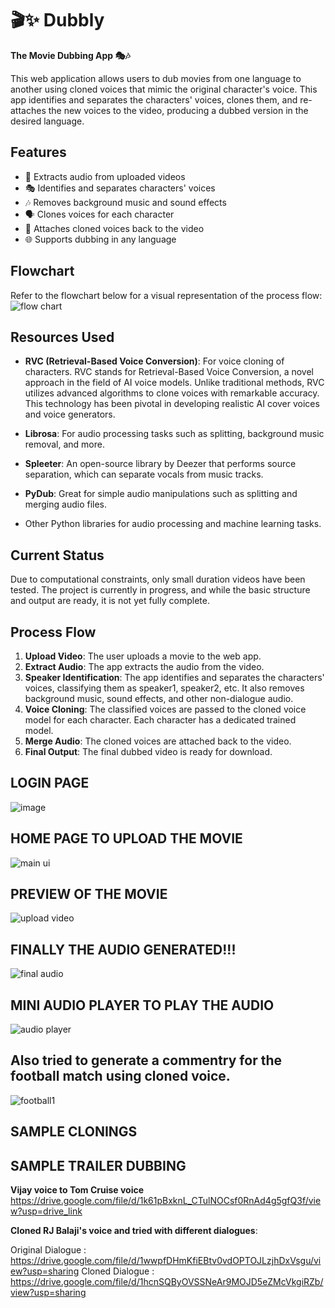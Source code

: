 # 🎬✨ Dubbly
**The Movie Dubbing App 🎭🎶**

This web application allows users to dub movies from one language to another using cloned voices that mimic the original character's voice. This app identifies and separates the characters' voices, clones them, and re-attaches the new voices to the video, producing a dubbed version in the desired language.

## Features

- 🎥 Extracts audio from uploaded videos
- 🎭 Identifies and separates characters' voices
- 🎶 Removes background music and sound effects
- 🗣️ Clones voices for each character
- 📼 Attaches cloned voices back to the video
- 🌐 Supports dubbing in any language



## Flowchart

Refer to the flowchart below for a visual representation of the process flow:
![flow chart](https://github.com/user-attachments/assets/4e3db292-e1da-4426-ba9c-4ceb97565222)


## Resources Used

- **RVC (Retrieval-Based Voice Conversion)**: For voice cloning of characters.
  RVC stands for Retrieval-Based Voice Conversion, a novel approach in the field of AI voice models. Unlike traditional methods, RVC utilizes advanced algorithms 
  to clone voices with remarkable accuracy. This technology has been pivotal in developing realistic AI cover voices and voice generators.
  
- **Librosa**: For audio processing tasks such as splitting, background music removal, and more.
- **Spleeter**: An open-source library by Deezer that performs source separation, which can separate vocals from music tracks.
- **PyDub**: Great for simple audio manipulations such as splitting and merging audio files.
- Other Python libraries for audio processing and machine learning tasks.

## Current Status

Due to computational constraints, only small duration videos have been tested. The project is currently in progress, and while the basic structure and output are ready, it is not yet fully complete.


## Process Flow

1. **Upload Video**: The user uploads a movie to the web app.
2. **Extract Audio**: The app extracts the audio from the video.
3. **Speaker Identification**: The app identifies and separates the characters' voices, classifying them as speaker1, speaker2, etc. It also removes background music, sound effects, and other non-dialogue audio.
4. **Voice Cloning**: The classified voices are passed to the cloned voice model for each character. Each character has a dedicated trained model.
5. **Merge Audio**: The cloned voices are attached back to the video.
6. **Final Output**: The final dubbed video is ready for download.

   

## LOGIN PAGE
![image](https://github.com/user-attachments/assets/b8d95c02-9bb0-4ff4-b30c-52683d28c3eb)


## HOME PAGE TO UPLOAD THE MOVIE
![main ui](https://github.com/user-attachments/assets/26eeeeb7-b111-4124-9cd9-daa16f5a3502)


## PREVIEW OF THE MOVIE
![upload video](https://github.com/user-attachments/assets/ea8a2e0a-34b4-4289-b61d-f4db2a141947)


## FINALLY THE AUDIO GENERATED!!!
![final audio](https://github.com/user-attachments/assets/436e8500-da82-4f09-9d8a-05f0aad8522a)


## MINI AUDIO PLAYER TO PLAY THE AUDIO
![audio player](https://github.com/user-attachments/assets/ae0cf064-2253-4edf-b75d-03230a900f01)


## Also tried to generate a commentry for the football match using cloned voice.

![football1](https://github.com/user-attachments/assets/15d14e72-78f4-4c2f-a280-8700c73772da)



## SAMPLE CLONINGS

## SAMPLE TRAILER DUBBING
**Vijay voice to Tom Cruise voice**
https://drive.google.com/file/d/1k61pBxknL_CTulNOCsf0RnAd4g5gfQ3f/view?usp=drive_link

**Cloned RJ Balaji's voice and tried with different dialogues**:

Original Dialogue : https://drive.google.com/file/d/1wwpfDHmKfiEBtv0vdOPTOJLzjhDxVsgu/view?usp=sharing
Cloned Dialogue   : https://drive.google.com/file/d/1hcnSQByOVSSNeAr9MOJD5eZMcVkgiRZb/view?usp=sharing
